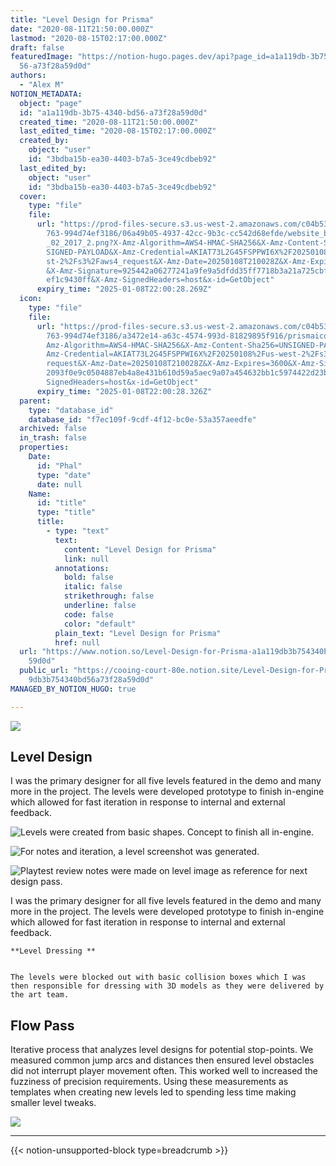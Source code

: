 ```yaml
---
title: "Level Design for Prisma"
date: "2020-08-11T21:50:00.000Z"
lastmod: "2020-08-15T02:17:00.000Z"
draft: false
featuredImage: "https://notion-hugo.pages.dev/api?page_id=a1a119db-3b75-4340-bd\
  56-a73f28a59d0d"
authors:
  - "Alex M"
NOTION_METADATA:
  object: "page"
  id: "a1a119db-3b75-4340-bd56-a73f28a59d0d"
  created_time: "2020-08-11T21:50:00.000Z"
  last_edited_time: "2020-08-15T02:17:00.000Z"
  created_by:
    object: "user"
    id: "3bdba15b-ea30-4403-b7a5-3ce49cdbeb92"
  last_edited_by:
    object: "user"
    id: "3bdba15b-ea30-4403-b7a5-3ce49cdbeb92"
  cover:
    type: "file"
    file:
      url: "https://prod-files-secure.s3.us-west-2.amazonaws.com/c04b53dc-e2c1-4f1a-a\
        763-994d74ef3186/06a49b05-4937-42cc-9b3c-cc542d68efde/website_banner_02\
        _02_2017_2.png?X-Amz-Algorithm=AWS4-HMAC-SHA256&X-Amz-Content-Sha256=UN\
        SIGNED-PAYLOAD&X-Amz-Credential=AKIAT73L2G45FSPPWI6X%2F20250108%2Fus-we\
        st-2%2Fs3%2Faws4_request&X-Amz-Date=20250108T210028Z&X-Amz-Expires=3600\
        &X-Amz-Signature=925442a06277241a9fe9a5dfdd35ff7718b3a21a725cbfe5e1b03a\
        ef1c9430ff&X-Amz-SignedHeaders=host&x-id=GetObject"
      expiry_time: "2025-01-08T22:00:28.269Z"
  icon:
    type: "file"
    file:
      url: "https://prod-files-secure.s3.us-west-2.amazonaws.com/c04b53dc-e2c1-4f1a-a\
        763-994d74ef3186/a3472e14-a63c-4574-993d-81829895f916/prismaicon.png?X-\
        Amz-Algorithm=AWS4-HMAC-SHA256&X-Amz-Content-Sha256=UNSIGNED-PAYLOAD&X-\
        Amz-Credential=AKIAT73L2G45FSPPWI6X%2F20250108%2Fus-west-2%2Fs3%2Faws4_\
        request&X-Amz-Date=20250108T210028Z&X-Amz-Expires=3600&X-Amz-Signature=\
        2093f0e9c0504887eb4a8e431b610d59a5aec9a07a454632bb1c5974422d23ba&X-Amz-\
        SignedHeaders=host&x-id=GetObject"
      expiry_time: "2025-01-08T22:00:28.326Z"
  parent:
    type: "database_id"
    database_id: "f7ec109f-9cdf-4f12-bc0e-53a357aeedfe"
  archived: false
  in_trash: false
  properties:
    Date:
      id: "Phal"
      type: "date"
      date: null
    Name:
      id: "title"
      type: "title"
      title:
        - type: "text"
          text:
            content: "Level Design for Prisma"
            link: null
          annotations:
            bold: false
            italic: false
            strikethrough: false
            underline: false
            code: false
            color: "default"
          plain_text: "Level Design for Prisma"
          href: null
  url: "https://www.notion.so/Level-Design-for-Prisma-a1a119db3b754340bd56a73f28a\
    59d0d"
  public_url: "https://cooing-court-80e.notion.site/Level-Design-for-Prisma-a1a11\
    9db3b754340bd56a73f28a59d0d"
MANAGED_BY_NOTION_HUGO: true

---
```



![](https://notion-hugo.pages.dev/api?block_id=9cc15d3d-87ad-4a44-8e32-4a8859ccc08f)


## Level Design


I was the primary designer for all five levels featured in the demo and many more in the project. The levels were developed prototype to finish in-engine which allowed for fast iteration in response to internal and external feedback. 


![Levels were created from basic shapes. Concept to finish all in-engine.](https://notion-hugo.pages.dev/api?block_id=cd2673d3-231c-4a93-ae2f-450f1cd82ff9)


![For notes and iteration, a level screenshot was generated.](https://notion-hugo.pages.dev/api?block_id=7237cee1-e652-44fa-9fac-57ed570d1e8c)


![Playtest review notes were made on level image as reference for next design pass.](https://notion-hugo.pages.dev/api?block_id=4fab9f20-c4ef-4e8c-84d4-74f7e4c73d8d)


I was the primary designer for all five levels featured in the demo and many more in the project. The levels were developed prototype to finish in-engine which allowed for fast iteration in response to internal and external feedback. 


	**Level Dressing **


	The levels were blocked out with basic collision boxes which I was then responsible for dressing with 3D models as they were delivered by the art team.


## Flow Pass


Iterative process that analyzes level designs for potential stop-points. We measured common jump arcs and distances then ensured level obstacles did not interrupt player movement often. This worked well to increased the fuzziness of precision requirements. Using these measurements as templates when creating new levels led to spending less time making smaller level tweaks.


![](https://notion-hugo.pages.dev/api?block_id=5e22cbce-8f23-4827-9ae3-2706b9d3e8ac)


---


{{< notion-unsupported-block type=breadcrumb >}}

